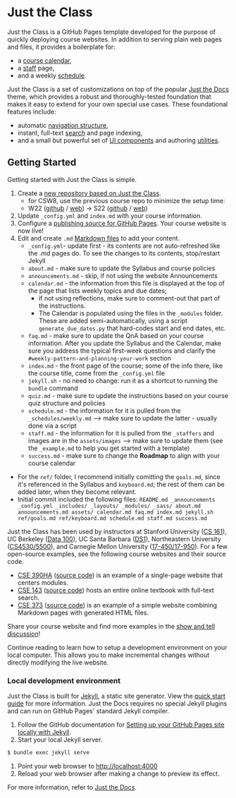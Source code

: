 # Just the Class

Just the Class is a GitHub Pages template developed for the purpose of quickly deploying course websites. In addition to serving plain web pages and files, it provides a boilerplate for:

- a [course calendar](calendar.md),
- a [staff](staff.md) page,
- and a weekly [schedule](schedule.md).

Just the Class is a set of customizations on top of the popular [Just the Docs](https://github.com/pmarsceill/just-the-docs) theme, which provides a robust and thoroughly-tested foundation that makes it easy to extend for your own special use cases. These foundational features include:

- automatic [navigation structure](https://pmarsceill.github.io/just-the-docs/docs/navigation-structure/),
- instant, full-text [search](https://pmarsceill.github.io/just-the-docs/docs/search/) and page indexing,
- and a small but powerful set of [UI components](https://pmarsceill.github.io/just-the-docs/docs/ui-components) and authoring [utilities](https://pmarsceill.github.io/just-the-docs/docs/utilities).

## Getting Started

Getting started with Just the Class is simple.

1. Create a [new repository based on Just the Class](https://github.com/kevinlin1/just-the-class/generate).
    - for CSW8, use the previous course repo to minimize the setup time: 
    - W22 ([github](https://github.com/ucsb-csw8/w22) / [web](https://ucsb-csw8.github.io/w22/)) → S22 ([github](https://github.com/ucsb-csw8/s22) / [web](https://ucsb-csw8.github.io/s22/))
1. Update `_config.yml` and `index.md` with your course information.
1. Configure a [publishing source for GitHub Pages](https://help.github.com/en/articles/configuring-a-publishing-source-for-github-pages). Your course website is now live!
1. Edit and create `.md` [Markdown files](https://guides.github.com/features/mastering-markdown/) to add your content.
    - `_config.yml`- update first - its contents are not auto-refreshed like the .md pages do. To see the changes to its contents, stop/restart Jekyll
    - `about.md` - make sure to update the Syllabus and course policies
    - `announcements.md` - skip, if not using the website Announcements
    - `calendar.md` - the information from this file is displayed at the top of the page that lists weekly topics and due dates;
        - if not using reflections, make sure to comment-out that part of the instructions. 
        - The Calendar is populated using the files in the `_modules` folder. These are added semi-automatically, using a script `generate_due_dates.py` that hard-codes start and end dates, etc.
    - `faq.md` - make sure to update the QnA based on your course information. After you update the Syllabus and the Calendar, make sure you address the typical first-week questions and clarify the `#weekly-pattern-and-planning-your-work` section
    - `index.md` - the front page of the course; some of the info there, like the course title, come from the `_config.yml` file 
    - `jekyll.sh` - no need to change: run it as a shortcut to running the `bundle` command
    - `quiz.md` - make sure to update the instructions based on your course quiz structure and policies
    - `schedule.md` - the information for it is pulled from the `_schedules/weekly.md` --> make sure to update the latter - usually done via a script
    - `staff.md` - the information for it is pulled from the `_staffers` and images are in the `assets/images` --> make sure to update them (see the `_example.md` to help you get started with a template) 
    - `success.md` - make sure to change the **Roadmap** to align with your course calendar

* For the `ref/` folder, I recommend initially comitting the `goals.md`, since it's referenced in the Syllabus and `keyboard.md`; the rest of them can be added later, when they become relevant.
* Initial commit included the following files: `README.md _announcements _config.yml _includes/ _layouts/ _modules/ _sass/ about.md announcements.md assets/ calendar.md faq.md index.md jekyll.sh ref/goals.md ref/keyboard.md schedule.md staff.md success.md`


Just the Class has been used by instructors at Stanford University ([CS 161](https://stanford-cs161.github.io/winter2021/)), UC Berkeley ([Data 100](https://ds100.org/fa21/)), UC Santa Barbara ([DS1](https://ucsb-ds.github.io/ds1-f20/)), Northeastern University ([CS4530/5500](https://neu-se.github.io/CS4530-CS5500-Spring-2021/)), and Carnegie Mellon University ([17-450/17-950](https://cmu-crafting-software.github.io/)). For a few open-source examples, see the following course websites and their source code.

- [CSE 390HA](https://courses.cs.washington.edu/courses/cse390ha/20au/) ([source code](https://gitlab.cs.washington.edu/cse390ha/20au/website)) is an example of a single-page website that centers modules.
- [CSE 143](https://courses.cs.washington.edu/courses/cse143/20au/) ([source code](https://gitlab.cs.washington.edu/cse143/20au/website)) hosts an entire online textbook with full-text search.
- [CSE 373](https://courses.cs.washington.edu/courses/cse373/21su/) ([source code](https://gitlab.cs.washington.edu/cse373-root/21su/website)) is an example of a simple website combining Markdown pages with generated HTML files.

Share your course website and find more examples in the [show and tell discussion](https://github.com/kevinlin1/just-the-class/discussions/categories/show-and-tell)!

Continue reading to learn how to setup a development environment on your local computer. This allows you to make incremental changes without directly modifying the live website.

### Local development environment

Just the Class is built for [Jekyll](https://jekyllrb.com), a static site generator. View the [quick start guide](https://jekyllrb.com/docs/) for more information. Just the Docs requires no special Jekyll plugins and can run on GitHub Pages' standard Jekyll compiler.

1. Follow the GitHub documentation for [Setting up your GitHub Pages site locally with Jekyll](https://help.github.com/en/articles/setting-up-your-github-pages-site-locally-with-jekyll).
1. Start your local Jekyll server.
```bash
$ bundle exec jekyll serve
```
1. Point your web browser to [http://localhost:4000](http://localhost:4000)
1. Reload your web browser after making a change to preview its effect.

For more information, refer to [Just the Docs](https://pmarsceill.github.io/just-the-docs/).
